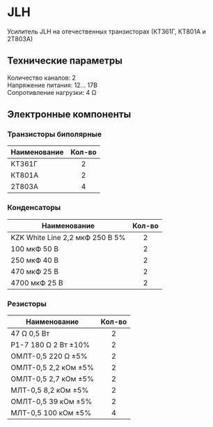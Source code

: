 # JLH
Усилитель JLH на отечественных транзисторах (КТ361Г, КТ801А и 2Т803А)

## Технические параметры
Количество каналов: 2\
Напряжение питания: 12... 17В\
Сопротивление нагрузки: 4 Ω

## Электронные компоненты

### Транзисторы биполярные
Наименование | Кол-во
--- | :---:
КТ361Г | 2
КТ801А | 2
2Т803А | 4

### Конденсаторы
Наименование | Кол-во
--- | :---:
KZK White Line 2,2 мкФ 250 В 5% | 2
100 мкФ 50 В | 2
250 мкФ 40 В | 2
470 мкФ 25 В | 2
4700 мкФ 25 В | 2

### Резисторы
Наименование | Кол-во
--- | :---:
47 Ω 0,5 Вт | 2
Р1-7 180 Ω 2 Вт ±10% | 2
ОМЛТ-0,5 220 Ω ±5% | 2
ОМЛТ-0,5 2,2 кОм ±5% | 2
ОМЛТ-0,5 2,7 кОм ±5% | 2
МЛТ-0,5 8,2 кОм ±5% | 2
ОМЛТ-0,5 39 кОм ±5% | 2
МЛТ-0,5 100 кОм ±5% | 4
